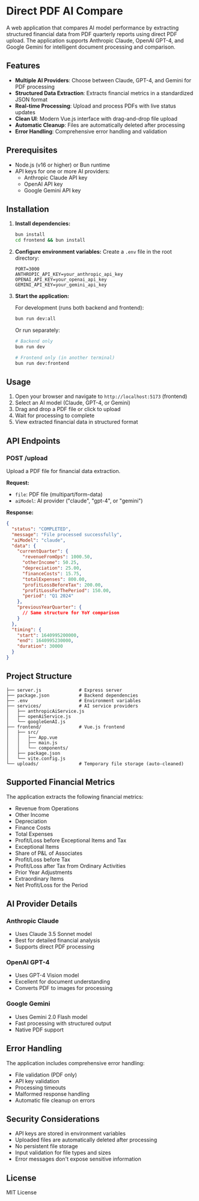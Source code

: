 # Direct PDF AI Compare

A web application that compares AI model performance by extracting structured financial data from PDF quarterly reports using direct PDF upload. The application supports Anthropic Claude, OpenAI GPT-4, and Google Gemini for intelligent document processing and comparison.

## Features

- **Multiple AI Providers**: Choose between Claude, GPT-4, and Gemini for PDF processing
- **Structured Data Extraction**: Extracts financial metrics in a standardized JSON format
- **Real-time Processing**: Upload and process PDFs with live status updates
- **Clean UI**: Modern Vue.js interface with drag-and-drop file upload
- **Automatic Cleanup**: Files are automatically deleted after processing
- **Error Handling**: Comprehensive error handling and validation

## Prerequisites

- Node.js (v16 or higher) or Bun runtime
- API keys for one or more AI providers:
  - Anthropic Claude API key
  - OpenAI API key
  - Google Gemini API key

## Installation

1. **Install dependencies:**
   ```bash
   bun install
   cd frontend && bun install
   ```

2. **Configure environment variables:**
   Create a `.env` file in the root directory:
   ```env
   PORT=3000
   ANTHROPIC_API_KEY=your_anthropic_api_key
   OPENAI_API_KEY=your_openai_api_key
   GEMINI_API_KEY=your_gemini_api_key
   ```

3. **Start the application:**
   
   For development (runs both backend and frontend):
   ```bash
   bun run dev:all
   ```
   
   Or run separately:
   ```bash
   # Backend only
   bun run dev
   
   # Frontend only (in another terminal)
   bun run dev:frontend
   ```

## Usage

1. Open your browser and navigate to `http://localhost:5173` (frontend)
2. Select an AI model (Claude, GPT-4, or Gemini)
3. Drag and drop a PDF file or click to upload
4. Wait for processing to complete
5. View extracted financial data in structured format

## API Endpoints

### POST /upload
Upload a PDF file for financial data extraction.

**Request:**
- `file`: PDF file (multipart/form-data)
- `aiModel`: AI provider ("claude", "gpt-4", or "gemini")

**Response:**
```json
{
  "status": "COMPLETED",
  "message": "File processed successfully",
  "aiModel": "claude",
  "data": {
    "currentQuarter": {
      "revenueFromOps": 1000.50,
      "otherIncome": 50.25,
      "depreciation": 25.00,
      "financeCosts": 15.75,
      "totalExpenses": 800.00,
      "profitLossBeforeTax": 200.00,
      "profitLossForThePeriod": 150.00,
      "period": "Q1 2024"
    },
    "previousYearQuarter": {
      // Same structure for YoY comparison
    }
  },
  "timing": {
    "start": 1640995200000,
    "end": 1640995230000,
    "duration": 30000
  }
}
```

## Project Structure

```
├── server.js              # Express server
├── package.json           # Backend dependencies
├── .env                   # Environment variables
├── services/              # AI service providers
│   ├── anthropicAiService.js
│   ├── openAiService.js
│   └── googleGenAI.js
├── frontend/              # Vue.js frontend
│   ├── src/
│   │   ├── App.vue
│   │   ├── main.js
│   │   └── components/
│   ├── package.json
│   └── vite.config.js
└── uploads/               # Temporary file storage (auto-cleaned)
```

## Supported Financial Metrics

The application extracts the following financial metrics:

- Revenue from Operations
- Other Income
- Depreciation
- Finance Costs
- Total Expenses
- Profit/Loss before Exceptional Items and Tax
- Exceptional Items
- Share of P&L of Associates
- Profit/Loss before Tax
- Profit/Loss after Tax from Ordinary Activities
- Prior Year Adjustments
- Extraordinary Items
- Net Profit/Loss for the Period

## AI Provider Details

### Anthropic Claude
- Uses Claude 3.5 Sonnet model
- Best for detailed financial analysis
- Supports direct PDF processing

### OpenAI GPT-4
- Uses GPT-4 Vision model
- Excellent for document understanding
- Converts PDF to images for processing

### Google Gemini
- Uses Gemini 2.0 Flash model
- Fast processing with structured output
- Native PDF support

## Error Handling

The application includes comprehensive error handling:
- File validation (PDF only)
- API key validation
- Processing timeouts
- Malformed response handling
- Automatic file cleanup on errors

## Security Considerations

- API keys are stored in environment variables
- Uploaded files are automatically deleted after processing
- No persistent file storage
- Input validation for file types and sizes
- Error messages don't expose sensitive information

## License

MIT License